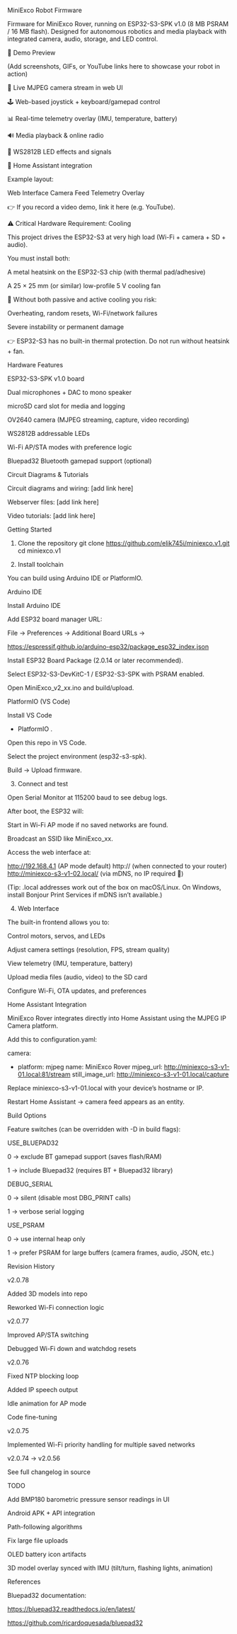 MiniExco Robot Firmware

Firmware for MiniExco Rover, running on ESP32-S3-SPK v1.0 (8 MB PSRAM / 16 MB flash).
Designed for autonomous robotics and media playback with integrated camera, audio, storage, and LED control.

🚀 Demo Preview

(Add screenshots, GIFs, or YouTube links here to showcase your robot in action)

🎥 Live MJPEG camera stream in web UI

🕹️ Web-based joystick + keyboard/gamepad control

📊 Real-time telemetry overlay (IMU, temperature, battery)

🔊 Media playback & online radio

🌈 WS2812B LED effects and signals

📱 Home Assistant integration

Example layout:

Web Interface	Camera Feed	Telemetry Overlay

	
	

👉 If you record a video demo, link it here (e.g. YouTube).

⚠️ Critical Hardware Requirement: Cooling

This project drives the ESP32-S3 at very high load (Wi-Fi + camera + SD + audio).

You must install both:

A metal heatsink on the ESP32-S3 chip (with thermal pad/adhesive)

A 25 × 25 mm (or similar) low-profile 5 V cooling fan

🚨 Without both passive and active cooling you risk:

Overheating, random resets, Wi-Fi/network failures

Severe instability or permanent damage

👉 ESP32-S3 has no built-in thermal protection.
Do not run without heatsink + fan.

Hardware Features

ESP32-S3-SPK v1.0 board

Dual microphones + DAC to mono speaker

microSD card slot for media and logging

OV2640 camera (MJPEG streaming, capture, video recording)

WS2812B addressable LEDs

Wi-Fi AP/STA modes with preference logic

Bluepad32 Bluetooth gamepad support (optional)

Circuit Diagrams & Tutorials

Circuit diagrams and wiring: [add link here]

Webserver files: [add link here]

Video tutorials: [add link here]

Getting Started
1. Clone the repository
git clone https://github.com/elik745i/miniexco.v1.git
cd miniexco.v1

2. Install toolchain

You can build using Arduino IDE or PlatformIO.

Arduino IDE

Install Arduino IDE

Add ESP32 board manager URL:

File → Preferences → Additional Board URLs →

https://espressif.github.io/arduino-esp32/package_esp32_index.json


Install ESP32 Board Package (2.0.14 or later recommended).

Select ESP32-S3-DevKitC-1 / ESP32-S3-SPK with PSRAM enabled.

Open MiniExco_v2_xx.ino and build/upload.

PlatformIO (VS Code)

Install VS Code
 + PlatformIO
.

Open this repo in VS Code.

Select the project environment (esp32-s3-spk).

Build → Upload firmware.

3. Connect and test

Open Serial Monitor at 115200 baud to see debug logs.

After boot, the ESP32 will:

Start in Wi-Fi AP mode if no saved networks are found.

Broadcast an SSID like MiniExco_xx.

Access the web interface at:

http://192.168.4.1              (AP mode default)
http://<device-ip>              (when connected to your router)
http://miniexco-s3-v1-02.local/ (via mDNS, no IP required 🎉)


(Tip: .local addresses work out of the box on macOS/Linux. On Windows, install Bonjour Print Services
 if mDNS isn’t available.)

4. Web Interface

The built-in frontend allows you to:

Control motors, servos, and LEDs

Adjust camera settings (resolution, FPS, stream quality)

View telemetry (IMU, temperature, battery)

Upload media files (audio, video) to the SD card

Configure Wi-Fi, OTA updates, and preferences

Home Assistant Integration

MiniExco Rover integrates directly into Home Assistant using the MJPEG IP Camera platform.

Add this to configuration.yaml:

camera:
  - platform: mjpeg
    name: MiniExco Rover
    mjpeg_url: http://miniexco-s3-v1-01.local:81/stream
    still_image_url: http://miniexco-s3-v1-01.local/capture


Replace miniexco-s3-v1-01.local with your device’s hostname or IP.

Restart Home Assistant → camera feed appears as an entity.

Build Options

Feature switches (can be overridden with -D in build flags):

USE_BLUEPAD32

0 → exclude BT gamepad support (saves flash/RAM)

1 → include Bluepad32 (requires BT + Bluepad32 library)

DEBUG_SERIAL

0 → silent (disable most DBG_PRINT calls)

1 → verbose serial logging

USE_PSRAM

0 → use internal heap only

1 → prefer PSRAM for large buffers (camera frames, audio, JSON, etc.)

Revision History

v2.0.78

Added 3D models into repo

Reworked Wi-Fi connection logic

v2.0.77

Improved AP/STA switching

Debugged Wi-Fi down and watchdog resets

v2.0.76

Fixed NTP blocking loop

Added IP speech output

Idle animation for AP mode

Code fine-tuning

v2.0.75

Implemented Wi-Fi priority handling for multiple saved networks

v2.0.74 → v2.0.56

See full changelog in source

TODO

Add BMP180 barometric pressure sensor readings in UI

Android APK + API integration

Path-following algorithms

Fix large file uploads

OLED battery icon artifacts

3D model overlay synced with IMU (tilt/turn, flashing lights, animation)

References

Bluepad32 documentation:

https://bluepad32.readthedocs.io/en/latest/

https://github.com/ricardoquesada/bluepad32

